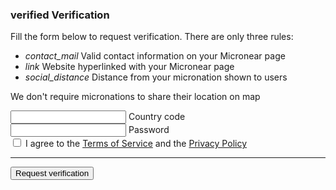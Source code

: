 <section id="verification">
    <h3>
        <span class="material-icons">
        verified
        </span>
        Verification
    </h3>
      <div>
        <p>Fill the form below to request verification. There are only three rules:</p>
        <ul class="mdl-list">
        <li class="mdl-list__item">
          <span class="mdl-list__item-primary-content">
          <i class="material-icons mdl-list__item-icon">contact_mail</i>
            Valid contact information on your Micronear page
        </span>
        </li>
        <li class="mdl-list__item">
          <span class="mdl-list__item-primary-content">
          <i class="material-icons mdl-list__item-icon">link</i>
            Website hyperlinked with your Micronear page
        </span>
        </li>
        <li class="mdl-list__item">
          <span class="mdl-list__item-primary-content">
          <i class="material-icons mdl-list__item-icon">social_distance</i>
            Distance from your micronation shown to users
        </span>
        </li>
      </ul>
      <p>We don't require micronations to share their location on map</p>
      </div>
      <form id="verification__form" class="">
      <div class="mdl-textfield mdl-js-textfield mdl-textfield--floating-label">
        <input class="mdl-textfield__input uppercase" type="text" maxlength="3" autocomplete="username" id="verification__code" required />
        <label class="mdl-textfield__label" for="verification__code">Country code</label>
      </div>
      <div class="mdl-textfield mdl-js-textfield mdl-textfield--floating-label">
        <input class="mdl-textfield__input" type="password" maxlength="256" autocomplete="current-password" id="verification__password" required />
        <label class="mdl-textfield__label" for="verification__password">Password</label>
      </div>
      <label class="mdl-checkbox mdl-js-checkbox mdl-js-ripple-effect" for="verification__terms">
        <input type="checkbox" id="verification__terms" class="mdl-checkbox__input" required />
        <span class="mdl-checkbox__label">I agree to the <a href="privacy.html">Terms of Service</a> and the <a href="privacy.html">Privacy Policy</a></span>
      </label>
      <hr>
      <button type="submit" class="mdl-button mdl-js-button mdl-button--raised mdl-js-ripple-effect mdl-button--accent" id="verification__request">
        Request verification
      </button>
    </form>
  </section>